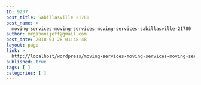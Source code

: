 ```yaml
---
ID: 9237
post_title: Sabillasville 21780
post_name: >
  moving-services-moving-services-moving-services-sabillasville-21780
author: mrgabonijeff@gmail.com
post_date: 2018-03-28 01:48:48
layout: page
link: >
  http://localhost/wordpress/moving-services-moving-services-moving-services-sabillasville-21780/
published: true
tags: [ ]
categories: [ ]
---
```

